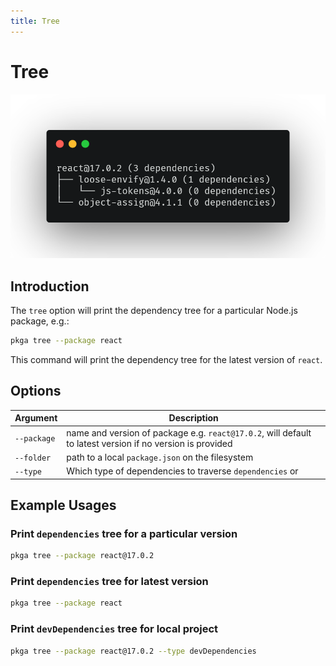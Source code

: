 ```yaml
---
title: Tree
---
```

# Tree 
![Tree Screenshot](./tree.png "Tree Screenshot")
## Introduction
The `tree` option will print the dependency tree for a particular Node.js package, e.g.:
```bash
pkga tree --package react
```
This command will print the dependency tree for the latest version of `react`.

## Options
Argument | Description
--- | ---
`--package` | name and version of package e.g. `react@17.0.2`, will default to latest version if no version is provided
`--folder` | path to a local `package.json` on the filesystem
`--type` | Which type of dependencies to traverse `dependencies` or 

## Example Usages
### Print `dependencies` tree for a particular version
```bash
pkga tree --package react@17.0.2
```
### Print `dependencies` tree for latest version
```bash
pkga tree --package react
```
### Print `devDependencies` tree for local project
```bash
pkga tree --package react@17.0.2 --type devDependencies
```